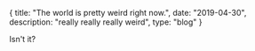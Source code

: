 {
  title: "The world is pretty weird right now.",
  date:  "2019-04-30",
  description: "really really really weird",
  type: "blog"
}

Isn't it?
